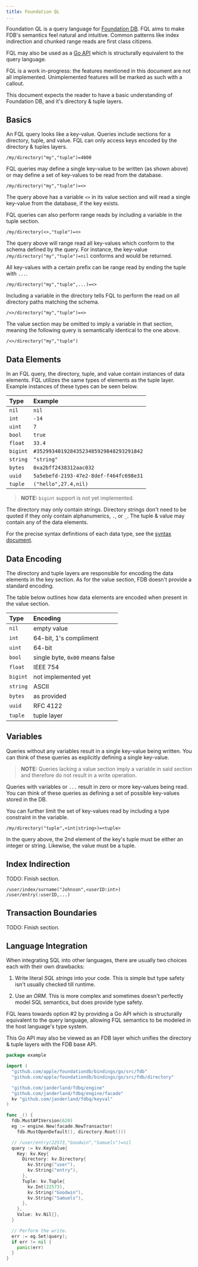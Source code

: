 ```yaml
---
title: Foundation QL
...
```


Foundation QL is a query language for [Foundation
DB](https://www.foundationdb.org/). FQL aims to make FDB's
semantics feel natural and intuitive. Common patterns like
index indirection and chunked range reads are first class
citizens.

FQL may also be used as a [Go API](#language-integration)
which is structurally equivalent to the query language.

FQL is a work in-progress: the features mentioned in 
this document are not all implemented. Unimplemented 
features will be marked as such with a callout.

This document expects the reader to have a basic 
understanding of Foundation DB, and it's directory & 
tuple layers.

## Basics

An FQL query looks like a key-value. Queries include
sections for a directory, tuple, and value. FQL can only 
access keys encoded by the directory & tuples layers.

```fql
/my/directory("my","tuple")=4000
```

FQL queries may define a single key-value to be written (as
shown above) or may define a set of key-values to be read
from the database.

```fql
/my/directory("my","tuple")=<>
```

The query above has a variable `<>` in its value section 
and will read a single key-value from the database, if the 
key exists.

FQL queries can also perform range reads by including a
variable in the tuple section.

```fql
/my/directory(<>,"tuple")=<>
```

The query above will range read all key-values which 
conform to the schema defined by the query. For instance,
the key-value `/my/directory("my","tuple")=nil` conforms 
and would be returned.

All key-values with a certain prefix can be range read by
ending the tuple with `...`.

```fql
/my/directory("my","tuple",...)=<>
```

Including a variable in the directory tells FQL to perform
the read on all directory paths matching the schema.

```fql
/<>/directory("my","tuple")=<>
```

The value section may be omitted to imply a variable in
that section, meaning the following query is semantically
identical to the one above.

```fql
/<>/directory("my","tuple")
```

## Data Elements

In an FQL query, the directory, tuple, and value contain
instances of data elements. FQL utilizes the same types of
elements as the tuple layer. Example instances of these
types can be seen below.

| Type     | Example                                |
|:---------|:---------------------------------------|
| `nil`    | `nil`                                  |
| `int`    | `-14`                                  |
| `uint`   | `7`                                    |
| `bool`   | `true`                                 |
| `float`  | `33.4`                                 |
| `bigint` | `#35299340192843523485929848293291842` |
| `string` | `"string"`                             |
| `bytes`  | `0xa2bff2438312aac032`                 |
| `uuid`   | `5a5ebefd-2193-47e2-8def-f464fc698e31` |
| `tuple`  | `("hello",27.4,nil)`                   |

> __NOTE:__ `bigint` support is not yet implemented.

The directory may only contain strings. Directory strings 
don't need to be quoted if they only contain alphanumerics, 
`.`, or `_`. The tuple & value may contain any of the data
elements.

For the precise syntax definitions of each data type, see 
the [syntax document](syntax.ebnf).

## Data Encoding

The directory and tuple layers are responsible for 
encoding the data elements in the key section. As for the 
value section, FDB doesn't provide a standard encoding.

The table below outlines how data elements are encoded 
when present in the value section.

| Type     | Encoding                        |
|:---------|:--------------------------------|
| `nil`    | empty value                     |
| `int`    | 64-bit, 1's compliment          |
| `uint`   | 64-bit                          |
| `bool`   | single byte, `0x00` means false |
| `float`  | IEEE 754                        |
| `bigint` | not implemented yet             |
| `string` | ASCII                           |
| `bytes`  | as provided                     |
| `uuid`   | RFC 4122                        |
| `tuple`  | tuple layer                     |

## Variables

Queries without any variables result in a single key-value
being written. You can think of these queries as explicitly
defining a single key-value.

> __NOTE:__ Queries lacking a value section imply a variable
> in said section and therefore do not result in a write
> operation.

Queries with variables or `...` result in zero or more
key-values being read. You can think of these queries as
defining a set of possible key-values stored in the DB.

You can further limit the set of key-values read by
including a type constraint in the variable.

```fql
/my/directory("tuple",<int|string>)=<tuple>
```

In the query above, the 2nd element of the key's tuple must
be either an integer or string. Likewise, the value must be
a tuple.

## Index Indirection

TODO: Finish section.

```fql
/user/index/surname("Johnson",<userID:int>)
/user/entry(:userID,...)
```

## Transaction Boundaries

TODO: Finish section.

## Language Integration

When integrating SQL into other languages, there are usually
two choices each with their own drawbacks:

1. Write literal _SQL strings_ into your code. This is
   simple but type safety isn't usually checked till
   runtime.

2. Use an _ORM_. This is more complex and sometimes doesn't
   perfectly model SQL semantics, but does provide type
   safety.

FQL leans towards option #2 by providing a Go API which is
structurally equivalent to the query language, allowing FQL
semantics to be modeled in the host language's type system.

This Go API may also be viewed as an FDB layer which unifies
the directory & tuple layers with the FDB base API.

```go
package example

import (
  "github.com/apple/foundationdb/bindings/go/src/fdb"
  "github.com/apple/foundationdb/bindings/go/src/fdb/directory"

  "github.com/janderland/fdbq/engine"
  "github.com/janderland/fdbq/engine/facade"
  kv "github.com/janderland/fdbq/keyval"
)

func _() {
  fdb.MustAPIVersion(620)
  eg := engine.New(facade.NewTransactor(
    fdb.MustOpenDefault(), directory.Root()))

  // /user/entry(22573,"Goodwin","Samuels")=nil
  query := kv.KeyValue{
    Key: kv.Key{
      Directory: kv.Directory{
        kv.String("user"),
        kv.String("entry"),
      },
      Tuple: kv.Tuple{
        kv.Int(22573),
        kv.String("Goodwin"),
        kv.String("Samuels"),
      },
    },
    Value: kv.Nil{},
  }

  // Perform the write.
  err := eg.Set(query);
  if err != nil {
    panic(err)
  }
}
```

